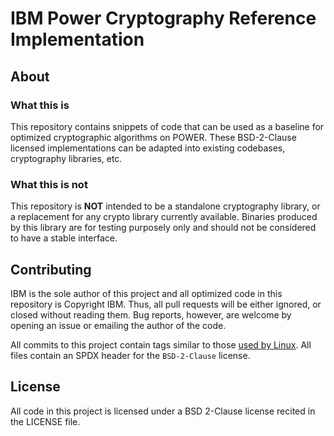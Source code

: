 # IBM Power Cryptography Reference Implementation

## About

### What this is

This repository contains snippets of code that can be used as a baseline for optimized cryptographic algorithms on POWER.
These BSD-2-Clause licensed implementations can be adapted into existing codebases, cryptography libraries, etc.

### What this is **not**

This repository is **NOT** intended to be a standalone cryptography library, or a replacement for any crypto library currently available.
Binaries produced by this library are for testing purposely only and should not be considered to have a stable interface.


## Contributing

IBM is the sole author of this project and all optimized code in this repository is Copyright IBM.
Thus, all pull requests will be either ignored, or closed without reading them.
Bug reports, however, are welcome by opening an issue or emailing the author of the code.

All commits to this project contain tags similar to those [used by Linux](https://www.kernel.org/doc/html/latest/process/submitting-patches.html#sign-your-work-the-developer-s-certificate-of-origin).
All files contain an SPDX header for the `BSD-2-Clause` license.

## License

All code in this project is licensed under a BSD 2-Clause license recited in the LICENSE file.
